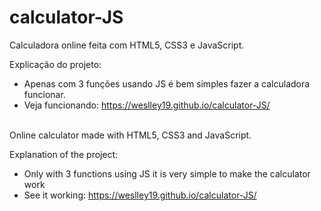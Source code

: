 # calculator-JS

Calculadora online feita com HTML5, CSS3 e JavaScript.

Explicação do projeto:
* Apenas com 3 funções usando JS é bem simples fazer a calculadora funcionar.
* Veja funcionando: https://weslley19.github.io/calculator-JS/ <br><br>


Online calculator made with HTML5, CSS3 and JavaScript.

Explanation of the project:
* Only with 3 functions using JS it is very simple to make the calculator work
* See it working: https://weslley19.github.io/calculator-JS/
